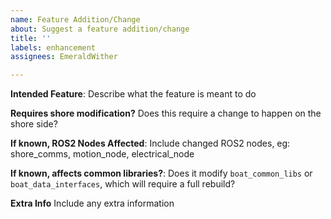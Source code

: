 ```yaml
---
name: Feature Addition/Change
about: Suggest a feature addition/change
title: ''
labels: enhancement
assignees: EmeraldWither

---
```


**Intended Feature**:  Describe what the feature is meant to do 

**Requires shore modification?** Does this require a change to happen on the shore side?

**If known, ROS2 Nodes Affected**: Include changed ROS2 nodes, eg: shore_comms, motion_node, electrical_node

**If known, affects common libraries?**: Does it modify `boat_common_libs` or `boat_data_interfaces`, which will require a full rebuild?

**Extra Info** Include any extra information
